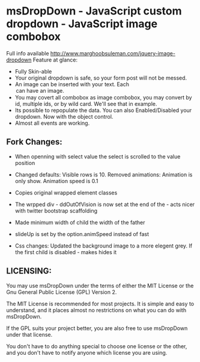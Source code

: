 msDropDown - JavaScript custom dropdown - JavaScript image combobox
======================================================
Full info available http://www.marghoobsuleman.com/jquery-image-dropdown
Feature at glance:

* Fully Skin-able
* Your original dropdown is safe, so your form post will not be messed.
* An image can be inserted with your text. Each <option> can have an image.
* You may covert all combobox as image combobox, you may convert by id, multiple ids, or by wild card. We'll see that in example.
* Its possible to repopulate the data. You can also Enabled/Disabled your dropdown. Now with the object control.
* Almost all events are working.

Fork Changes:
------------
* When openning with select value the select is scrolled to the value position

* Changed defaults: 
   Visible rows is 10.
   Removed animations: Animation is only show. Animation speed is 0.1

* Copies original wrapped element classes
* The wrpped div - ddOutOfVision is now set at the end of the - acts nicer with twitter bootstrap scaffolding
* Made minimum width of child the width of the father
* slideUp is set by the option.animSpeed instead of fast

* Css changes:
  Updated the background image to a more elegent grey.
  If the first child is disabled - makes hides it


LICENSING:
---------
You may use msDropDown under the terms of either the MIT License or 
the Gnu General Public License (GPL) Version 2.

The MIT License is recommended for most projects. 
It is simple and easy to understand, and it places almost no restrictions on what you can do with msDropDown.

If the GPL suits your project better, you are also free to use msDropDown under that license.

You don't have to do anything special to choose one license or the other, and you don't have to notify anyone which license you are using. 

